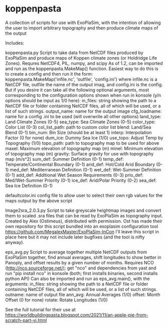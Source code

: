 # koppenpasta
A collection of scripts for use with ExoPlaSim, with the intention of allowing the user to import arbitrary topography and then produce climate maps of the output

Includes:

koppenpasta.py
  Script to take data from NetCDF files produced by ExoPlaSim and produce maps of Koppen climate zones (or Holdridge Life Zones).
  Requres NetCDF4, PIL, numpy, and scipy
  As of 1.2, can be imported and run as the koppenpasta.MakeMap() function. Easiest way to do this is to create a config and then run it the form:
  koppenpasta.MakeMap('infile.nc', 'outfile', 'config.ini')
  where infile.nc is a NetCDF file, outfile the name of the output imag, and config.ini is the config. But if you desire it can take all the following optional arguments, most corresponding to the configuration options shown when run in konsole (y/n options should be input as 1/0 here):
  in_files: string showing the path to a NetCDF file or folder containing NetCDF files, all of which will be used, or a list of such strings.
  output_name: name for the output image
  cfg_loadname: name for a config .ini to be used (will overwrite all other options)
  land_type: Land Climate Zones (0-5)
  sea_type: Sea Climate Zones (0-5)
  color_type: Color List (0-3)
  col_list_path: path to custom color list
  blend: Land/Sea Blend (0-1)
  bin_num: Bin Size (should be at least 1)
  interp: Interpolation Factor (0 for none)
  dum_ice: Dummy Sea Ice (1/0)
  use_topo: Adjust Temp by Topography (1/0)
  topo_path: path to topography map to be used for above
  maxel: Maximum elevation of topography map (m)
  minel: Minimum elevation of topography map (m)
  gravity: Surface gravity for use with topography map (m/s^2)
  sum_def: Summer Definition (0-1)
  temp_def: Temperate/Continental Boundary (0-1)
  arid_def: Hot/Cold Arid Boundary (0-1)
  med_def: Mediterranean Definition (0-1)
  wet_def: Wet-Summer Definition (0-1)
  add_def: Additional Wet Season Requirements (0-3)
  prio_def: Med/Wet-Summer Priority (0-1)
  ice_def: Arid/Polar Priority (0-2)
  sea_def: Sea Ice Definition (0-1)
  

defaultcolor.ini
  config file to allow user to select their own rgb values for the maps output by the above script

Image2sra_2.0.3.py
  Script to take greyscale heightmap images and convert them to scaled .sra files that can be read by ExoPlaSim as topography input. Created by Alex (Ostimeus), distributed with permission.
  Ost has made their own repository for this script bundled into an exoplasim configuration tool https://github.com/MegalexMaster/ExoPlaSim-InCon
  I'll leave this script in place here but it may not include later bugfixes (and the tool is nifty anyway).
  
eps_avg.py
  Script to average together multiple NetCDF outputs from ExoPlaSim together, find annual averages, shift longitudes to show better in Panoply, and offset results by a given number of months. Requires NCO (http://nco.sourceforge.net/); get "nco" and dependencies from yast and run "pip install nco" in konsole (both; first installs binaries, second installs python API)
  Can also be imported and run as eps_avg.main(), with the arguments:
  in_files: string showing the path to a NetCDF file or folder containing NetCDF files, all of which will be used, or a list of such strings.
  outname: name of output file
  ann_avg: Annual Averages (1/0)
  offset: Month Offset (0 for none)
  rotate: Rotate Longitudes (1/0)

See the full tutorial for their use at https://worldbuildingpasta.blogspot.com/2021/11/an-apple-pie-from-scratch-part-vi.html
